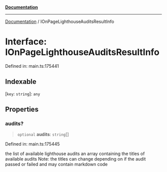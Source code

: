 [**Documentation**](../README.md)

***

[Documentation](../README.md) / IOnPageLighthouseAuditsResultInfo

# Interface: IOnPageLighthouseAuditsResultInfo

Defined in: main.ts:175441

## Indexable

\[`key`: `string`\]: `any`

## Properties

### audits?

> `optional` **audits**: `string`[]

Defined in: main.ts:175445

the list of available lighthouse audits
an array containing the titles of available audits
Note: the titles can change depending on if the audit passed or failed and may contain markdown code
